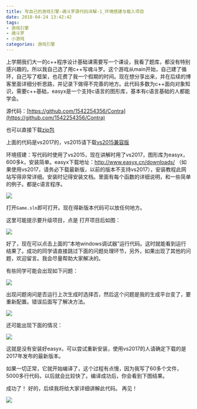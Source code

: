 ```yaml
---
title: 写自己的游戏引擎-魂斗罗源代码详解-1_环境搭建与载入项目
date: 2018-04-24 13:42:42
tags: 
- 游戏引擎
- 魂斗罗
- 小游戏
categories: 游戏引擎
---
```


上学期我们大一的c++程序设计基础课需要写一个课设，我看了题库，都没有特别感兴趣的。所以我自己选了用c++写魂斗罗。这个游戏从main开始，自己建了循环，自己写了框架，也花费了我一个假期的时间。现在想分享出来，并在后续的博客里面详细分析思路，并记录下做得不完善的地方。此代码多数为c++面向对象知识，需要c++基础，easyx是一个支持c语言的图形库，基本有c语言基础的人都能学会。

源代码：[https://github.com/1542254356/Contra](https://github.com/1542254356/Contra)

也可以直接下载[zip包](https://github.com/1542254356/Contra/archive/master.zip)

上面的代码是vs2017的，vs2015请下载[vs2015兼容版](https://github.com/1542254356/FigureBed/raw/master/%E6%B8%B8%E6%88%8F%E5%BC%95%E6%93%8E/%E5%86%99%E8%87%AA%E5%B7%B1%E7%9A%84%E6%B8%B8%E6%88%8F%E5%BC%95%E6%93%8E-%E9%AD%82%E6%96%97%E7%BD%97%E6%BA%90%E4%BB%A3%E7%A0%81%E8%AF%A6%E8%A7%A3-1_%E7%8E%AF%E5%A2%83%E6%90%AD%E5%BB%BA%E4%B8%8E%E8%BD%BD%E5%85%A5%E9%A1%B9%E7%9B%AE/%E9%AD%82%E6%96%97%E7%BD%97vs2015%E5%85%BC%E5%AE%B9%E7%89%88.rar)


环境搭建：写代码时使用了vs2015，现在讲解时用了vs2017，图形库为easyx，600多k，安装简单。easyx下载地址：http://www.easyx.cn/downloads/ （如果使用vs2017，请务必下载最新版，以前的版本不支持vs2017），安装教程此网站写得非常详细。安装时记得安装文档。里面有每个函数的详细说明，和一些简单的例子。都是c语言程序。

![](https://github.com/1542254356/FigureBed/blob/master/%E6%B8%B8%E6%88%8F%E5%BC%95%E6%93%8E/%E5%86%99%E8%87%AA%E5%B7%B1%E7%9A%84%E6%B8%B8%E6%88%8F%E5%BC%95%E6%93%8E-%E9%AD%82%E6%96%97%E7%BD%97%E6%BA%90%E4%BB%A3%E7%A0%81%E8%AF%A6%E8%A7%A3-1_%E7%8E%AF%E5%A2%83%E6%90%AD%E5%BB%BA%E4%B8%8E%E8%BD%BD%E5%85%A5%E9%A1%B9%E7%9B%AE/1easyx.png?raw=true)

打开`Game.sln`即可打开。现在得新版本代码可以放任何地方。

这里可能提示要升级项目，点是
打开项目后如图：

![](https://github.com/1542254356/FigureBed/blob/master/%E6%B8%B8%E6%88%8F%E5%BC%95%E6%93%8E/%E5%86%99%E8%87%AA%E5%B7%B1%E7%9A%84%E6%B8%B8%E6%88%8F%E5%BC%95%E6%93%8E-%E9%AD%82%E6%96%97%E7%BD%97%E6%BA%90%E4%BB%A3%E7%A0%81%E8%AF%A6%E8%A7%A3-1_%E7%8E%AF%E5%A2%83%E6%90%AD%E5%BB%BA%E4%B8%8E%E8%BD%BD%E5%85%A5%E9%A1%B9%E7%9B%AE/5dkxm.png?raw=true)

好了，现在可以点击上面的“本地windows调试器”运行代码。这时就能看到运行结果了。成功的同学请直接跳过下面的问题处理环节，另外，如果出现了其他的问题，欢迎留言。我会尽量帮助大家解决的。

有些同学可能会出现如下问题：

![](https://github.com/1542254356/FigureBed/blob/master/%E6%B8%B8%E6%88%8F%E5%BC%95%E6%93%8E/%E5%86%99%E8%87%AA%E5%B7%B1%E7%9A%84%E6%B8%B8%E6%88%8F%E5%BC%95%E6%93%8E-%E9%AD%82%E6%96%97%E7%BD%97%E6%BA%90%E4%BB%A3%E7%A0%81%E8%AF%A6%E8%A7%A3-1_%E7%8E%AF%E5%A2%83%E6%90%AD%E5%BB%BA%E4%B8%8E%E8%BD%BD%E5%85%A5%E9%A1%B9%E7%9B%AE/6wt.png?raw=true)

出现问题询问是否运行上次生成时选择否，然后这个问题是我的生成平台变了，要重新配置。错误后面写了解决方法。

![](https://github.com/1542254356/FigureBed/blob/master/%E6%B8%B8%E6%88%8F%E5%BC%95%E6%93%8E/%E5%86%99%E8%87%AA%E5%B7%B1%E7%9A%84%E6%B8%B8%E6%88%8F%E5%BC%95%E6%93%8E-%E9%AD%82%E6%96%97%E7%BD%97%E6%BA%90%E4%BB%A3%E7%A0%81%E8%AF%A6%E8%A7%A3-1_%E7%8E%AF%E5%A2%83%E6%90%AD%E5%BB%BA%E4%B8%8E%E8%BD%BD%E5%85%A5%E9%A1%B9%E7%9B%AE/7jjff.png?raw=true)

还可能出现下面的情况：

![](https://github.com/1542254356/FigureBed/blob/master/%E6%B8%B8%E6%88%8F%E5%BC%95%E6%93%8E/%E5%86%99%E8%87%AA%E5%B7%B1%E7%9A%84%E6%B8%B8%E6%88%8F%E5%BC%95%E6%93%8E-%E9%AD%82%E6%96%97%E7%BD%97%E6%BA%90%E4%BB%A3%E7%A0%81%E8%AF%A6%E8%A7%A3-1_%E7%8E%AF%E5%A2%83%E6%90%AD%E5%BB%BA%E4%B8%8E%E8%BD%BD%E5%85%A5%E9%A1%B9%E7%9B%AE/8qk.png?raw=true)

这就是没有安装好easyx，可以尝试重新安装，使用vs2017的人请确定下载的是2017年发布的最新版本。

如果一切正常，它就开始编译了，这个过程有点慢，因为我写了60多个文件，5000多行代码，以后就会比较快了。编译成功后，你会看到下图结果。

成功了！
好的，后续我将给大家详细讲解此代码。
再见！

![](http://image.hjwblog.com/%E6%B8%B8%E6%88%8F%E5%BC%95%E6%93%8E/%E5%86%99%E8%87%AA%E5%B7%B1%E7%9A%84%E6%B8%B8%E6%88%8F%E5%BC%95%E6%93%8E-%E9%AD%82%E6%96%97%E7%BD%97%E6%BA%90%E4%BB%A3%E7%A0%81%E8%AF%A6%E8%A7%A3-1_%E7%8E%AF%E5%A2%83%E6%90%AD%E5%BB%BA%E4%B8%8E%E8%BD%BD%E5%85%A5%E9%A1%B9%E7%9B%AE/%E9%AD%82%E6%96%97%E7%BD%97.gif)
